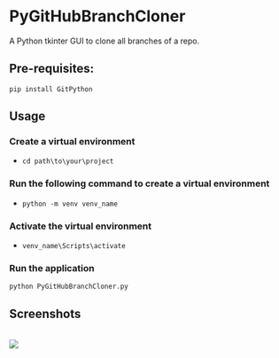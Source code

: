 # PyGitHubBranchCloner
A Python tkinter GUI to clone all branches of a repo.

## Pre-requisites:
```
pip install GitPython
```

## Usage

### Create a virtual environment
 - ```cd path\to\your\project```

### Run the following command to create a virtual environment
 - ```python -m venv venv_name```

### Activate the virtual environment
 - ```venv_name\Scripts\activate```

### Run the application
```
python PyGitHubBranchCloner.py
```

## Screenshots
\
<img src="PyGitHubBranchCloner.png">
